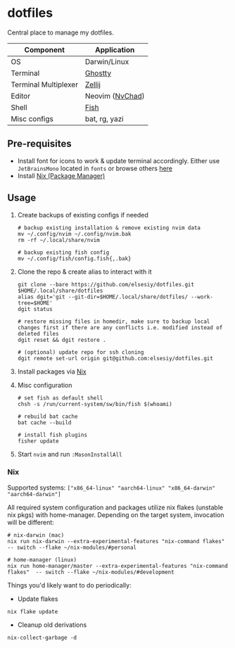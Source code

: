 # dotfiles

Central place to manage my dotfiles.

|Component|Application|
|---|---|
|OS|Darwin/Linux|
|Terminal|[Ghostty](https://ghostty.org/)|
|Terminal Multiplexer|[Zellij](https://zellij.dev/)|
|Editor|Neovim ([NvChad](https://github.com/NvChad/NvChad))|
|Shell|[Fish](https://fishshell.com/)|
|Misc configs|bat, rg, yazi|

## Pre-requisites

- Install font for icons to work & update terminal accordingly.
Either use `JetBrainsMono` located in `fonts` or browse others [here](https://github.com/ryanoasis/nerd-fonts)
- Install [Nix (Package Manager)](https://nixos.org/download/)

## Usage

1. Create backups of existing configs if needed

       # backup existing installation & remove existing nvim data
       mv ~/.config/nvim ~/.config/nvim.bak
       rm -rf ~/.local/share/nvim

       # backup existing fish config
       mv ~/.config/fish/config.fish{,.bak}

2. Clone the repo & create alias to interact with it

       git clone --bare https://github.com/elsesiy/dotfiles.git $HOME/.local/share/dotfiles
       alias dgit='git --git-dir=$HOME/.local/share/dotfiles/ --work-tree=$HOME'
       dgit status

       # restore missing files in homedir, make sure to backup local changes first if there are any conflicts i.e. modified instead of deleted files
       dgit reset && dgit restore .

       # (optional) update repo for ssh cloning
       dgit remote set-url origin git@github.com:elsesiy/dotfiles.git

3. Install packages via [Nix](#Nix)

4. Misc configuration

       # set fish as default shell
       chsh -s /run/current-system/sw/bin/fish $(whoami)

       # rebuild bat cache
       bat cache --build

       # install fish plugins
       fisher update

5. Start `nvim` and run `:MasonInstallAll`

### Nix
Supported systems: `["x86_64-linux" "aarch64-linux" "x86_64-darwin" "aarch64-darwin"]`

All required system configuration and packages utilize nix flakes (unstable nix pkgs) with home-manager.
Depending on the target system, invocation will be different:
```
# nix-darwin (mac)
nix run nix-darwin --extra-experimental-features "nix-command flakes" -- switch --flake ~/nix-modules/#personal

# home-manager (linux)
nix run home-manager/master --extra-experimental-features "nix-command flakes"  -- switch --flake ~/nix-modules/#development
```

Things you'd likely want to do periodically:

- Update flakes
```
nix flake update
```

- Cleanup old derivations
```
nix-collect-garbage -d
```
